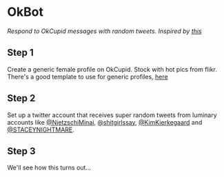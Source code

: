 # OkBot
_Respond to OkCupid messages with random tweets. Inspired by [this](http://jezebel.com/5984752/horseebooks-okc-account-proves-sad-point-about-online-dating-interaction)_


## Step 1
Create a generic female profile on OkCupid. Stock with hot pics from flikr. There's
a good template to use for generic profiles, [here](http://thoughtcatalog.com/2011/a-guide-to-writing-the-most-generic-okcupid-profile-ever/2/)

## Step 2
Set up a twitter account that receives super random tweets from luminary accounts like
[@NietzschiMinaj](https://twitter.com/NietzschiMinaj), [@shitgirlssay](https://twitter.com/shitgirlssay),
[@KimKierkegaard](https://twitter.com/NietzschiMinaj) and [@STACEYNIGHTMARE](https://twitter.com/STACEYNIGHTMARE).

## Step 3
We'll see how this turns out...




